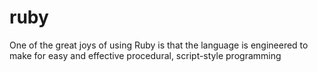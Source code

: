 ruby
====

One of the great joys of using Ruby is that the language is engineered to make for easy and effective procedural, script-style programming

